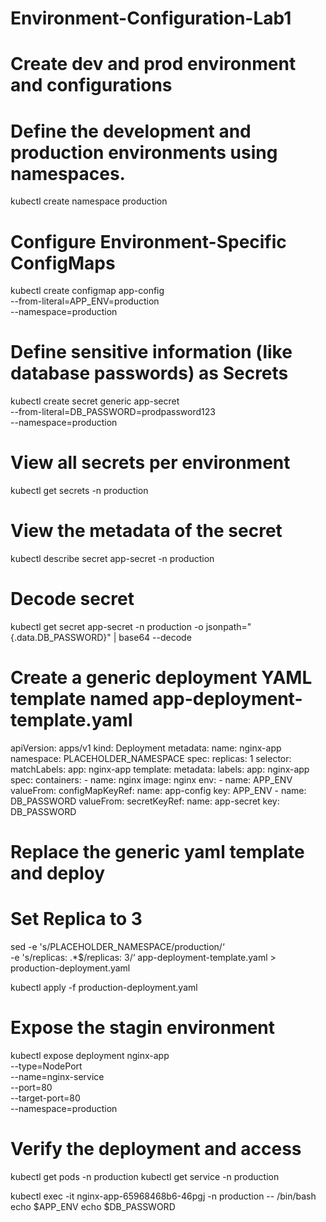 # Environment-Configuration-Lab1

# Create dev and prod environment and configurations
  # Define the development and production environments using namespaces.
  kubectl create namespace production
  # Configure Environment-Specific ConfigMaps
  kubectl create configmap app-config \
    --from-literal=APP_ENV=production \
    --namespace=production

# Define sensitive information (like database passwords) as Secrets
kubectl create secret generic app-secret \
  --from-literal=DB_PASSWORD=prodpassword123 \
  --namespace=production

# View all secrets per environment
kubectl get secrets -n production

# View the metadata of the secret
kubectl describe secret app-secret -n production

# Decode secret
kubectl get secret app-secret -n production -o jsonpath="{.data.DB_PASSWORD}" | base64 --decode

# Create a generic deployment YAML template named app-deployment-template.yaml
apiVersion: apps/v1
kind: Deployment
metadata:
  name: nginx-app
  namespace: PLACEHOLDER_NAMESPACE
spec:
  replicas: 1
  selector:
    matchLabels:
      app: nginx-app
  template:
    metadata:
      labels:
        app: nginx-app
    spec:
      containers:
      - name: nginx
        image: nginx
        env:
        - name: APP_ENV
          valueFrom:
            configMapKeyRef:
              name: app-config
              key: APP_ENV
        - name: DB_PASSWORD
          valueFrom:
            secretKeyRef:
              name: app-secret
              key: DB_PASSWORD

# Replace the generic yaml template and deploy
# Set Replica to 3
sed -e 's/PLACEHOLDER_NAMESPACE/production/‘ \
    -e 's/replicas: .*$/replicas: 3/‘ app-deployment-template.yaml > production-deployment.yaml

kubectl apply -f production-deployment.yaml

# Expose the stagin environment
kubectl expose deployment nginx-app \
  --type=NodePort \
  --name=nginx-service \
  --port=80 \
  --target-port=80 \
  --namespace=production

# Verify the deployment and access
kubectl get pods -n production
kubectl get service -n production

kubectl exec -it nginx-app-65968468b6-46pgj -n production -- /bin/bash
echo $APP_ENV
echo $DB_PASSWORD

